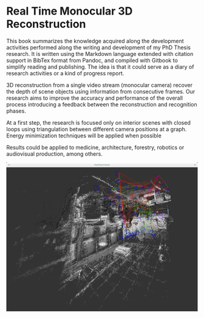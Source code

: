 # Real Time Monocular 3D Reconstruction

This book summarizes the knowledge acquired along the development activities performed along the writing and development of my PhD Thesis research. It is written using the Markdown language extended with citation support in BibTex format from Pandoc, and compiled with Gitbook to simplify reading and publishing. The idea is that it could serve as a diary of research activities or a kind of progress report.

3D reconstruction from a single video stream (monocular camera) recover the depth of scene objects using information from consecutive frames. Our research aims to improve the accuracy and performance of the overall process introducing a feedback between the reconstruction and recognition phases.

At a first step, the research is focused only on interior scenes with closed loops using triangulation between different camera positions at a graph. Energy minimization techniques will be applied when possible

Results could be applied to medicine, architecture, forestry, robotics or audiovisual production, among others.

![kinectrgb](figures/lsd-slam/pointcloud-live.jpg "Output from 3D reconstruction performed by Kinect Fusion")
